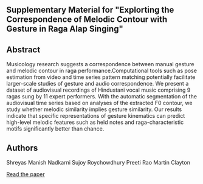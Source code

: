 <!-- ---
layout: page 
# Identification of Causal Dependencies in Multivariate Time Series
--- -->

<!-- [![GitHub Repo stars](https://img.shields.io/github/stars/nicolas-van/bootstrap-4-github-pages?style=social)](https://github.com/nicolas-van/bootstrap-4-github-pages) -->

## Supplementary Material for "Explorting the Correspondence of Melodic Contour with Gesture in Raga Alap Singing"

## Abstract

Musicology research suggests a correspondence between manual gesture and melodic contour in raga performance.Computational tools such as pose estimation from video and time series pattern matching potentially facilitate larger-scale studies of gesture and audio correspondence. We present a dataset of audiovisual recordings of Hindustani vocal music comprising 9 ragas sung by 11 expert performers.
With the automatic segmentation of the audiovisual time series based on analyses of the extracted F0 contour, we study whether melodic similarity implies gesture similarity. Our results indicate that specific representations of gesture kinematics can predict high-level melodic features such as held notes and raga-characteristic motifs significantly better than chance.

## Authors

Shreyas Manish Nadkarni
Sujoy Roychowdhury
Preeti Rao
Martin Clayton

[Read the paper](pdf/paper.pdf)

              
     
